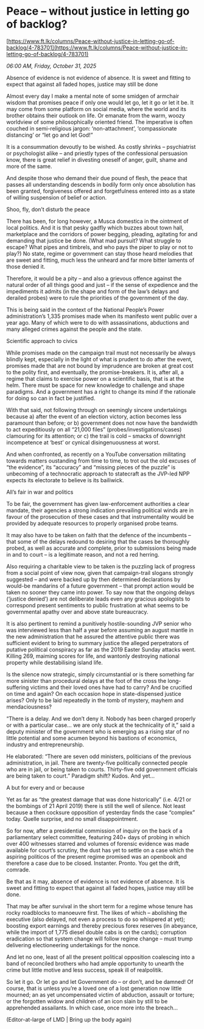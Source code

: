 # Peace – without justice in letting go of backlog?

[https://www.ft.lk/columns/Peace-without-justice-in-letting-go-of-backlog/4-783701](https://www.ft.lk/columns/Peace-without-justice-in-letting-go-of-backlog/4-783701)

*06:00 AM, Friday, October 31, 2025*

Absence of evidence is not evidence of absence. It is sweet and fitting to expect that against all faded hopes, justice may still be done

Almost every day I make a mental note of some smidgen of armchair wisdom that promises peace if only one would let go, let it go or let it be. It may come from some platform on social media, where the world and its brother obtains their outlook on life. Or emanate from the warm, woozy worldview of some philosophically oriented friend. The imperative is often couched in semi-religious jargon: ‘non-attachment’, ‘compassionate distancing’ or “let go and let God!”

It is a consummation devoutly to be wished. As costly shrinks – psychiatrist or psychologist alike – and priestly types of the confessional persuasion know, there is great relief in divesting oneself of anger, guilt, shame and more of the same.

And despite those who demand their due pound of flesh, the peace that passes all understanding descends in bodily form only once absolution has been granted, forgiveness offered and forgetfulness entered into as a state of willing suspension of belief or action.

Shoo, fly, don’t disturb the peace

There has been, for long however, a Musca domestica in the ointment of local politics. And it is that pesky gadfly which buzzes about town hall, marketplace and the corridors of power begging, pleading, agitating for and demanding that justice be done. (What mad pursuit? What struggle to escape? What pipes and timbrels, and who pays the piper to play or not to play?) No state, regime or government can stay those heard melodies that are sweet and fitting, much less the unheard and far more bitter laments of those denied it.

Therefore, it would be a pity – and also a grievous offence against the natural order of all things good and just – if the sense of expedience and the impediments it admits (in the shape and form of the law’s delays and derailed probes) were to rule the priorities of the government of the day.

This is being said in the context of the National People’s Power administration’s 1,335 promises made when its manifesto went public over a year ago. Many of which were to do with assassinations, abductions and many alleged crimes against the people and the state.

Scientific approach to civics

While promises made on the campaign trail must not necessarily be always blindly kept, especially in the light of what is prudent to do after the event, promises made that are not bound by imprudence are broken at great cost to the polity first, and eventually, the promise-breakers. It is, after all, a regime that claims to exercise power on a scientific basis, that is at the helm. There must be space for new knowledge to challenge and shape paradigms. And a government has a right to change its mind if the rationale for doing so can in fact be justified.

With that said, not following through on seemingly sincere undertakings because a) after the event of an election victory, action becomes less paramount than before; or b) government does not now have the bandwidth to act expeditiously on all “21,000 files” (probes/investigations/cases) clamouring for its attention; or c) the trail is cold – smacks of downright incompetence at ‘best’ or cynical disingenuousness at worst.

And when confronted, as recently on a YouTube conversation militating towards matters oustanding from time to time, to trot out the old excuses of “the evidence”, its “accuracy” and “missing pieces of the puzzle” is unbecoming of a technocratic approach to statecraft as the JVP-led NPP expects its electorate to believe is its bailiwick.

All’s fair in war and politics

To be fair, the government has given law-enforcement authorities a clear mandate, their agencies a strong indication prevailing political winds are in favour of the prosecution of these cases and that instrumentality would be provided by adequate resources to properly organised probe teams.

It may also have to be taken on faith that the defence of the incumbents – that some of the delays redound to desiring that the cases be thoroughly probed, as well as accurate and complete, prior to submissions being made in and to court – is a legitimate reason, and not a red herring.

Also requiring a charitable view to be taken is the puzzling lack of progress from a social point of view now, given that campaign-trail slogans strongly suggested – and were backed up by then determined declarations by would-be mandarins of a future government – that prompt action would be taken no sooner they came into power. To say now that the ongoing delays (‘justice denied’) are not deliberate leads even any gracious apologists to correspond present sentiments to public frustration at what seems to be governmental apathy over and above state bureaucracy.

It is also pertinent to remind a punitively hostile-sounding JVP senior who was interviewed less than half a year before assuming an august mantle in the new administration that he assured the attentive public there was sufficient evident to bring to summary justice the alleged perpetrators of putative political conspiracy as far as the 2019 Easter Sunday attacks went. Killing 269, maiming scores for life, and wantonly destroying national property while destabilising island life.

Is the silence now strategic, simply circumstantial or is there something far more sinister than procedural delays at the foot of the cross the long-suffering victims and their loved ones have had to carry? And be crucified on time and again? On each occasion hope in state-dispensed justice arises? Only to be laid repeatedly in the tomb of mystery, mayhem and mendaciousness?

“There is a delay. And we don’t deny it. Nobody has been charged properly or with a particular case... we are only stuck at the technicality of it,” said a deputy minister of the government who is emerging as a rising star of no little potential and some acumen beyond his bastions of economics, industry and entrepreneurship.

He elaborated: “There are seven odd ministers, politicians of the previous administration, in jail. There are twenty-five politically connected people who are in jail, or being taken to courts. Thirty-five odd government officials are being taken to court.” Paradigm shift? Kudos. And yet...

A but for every and or because

Yet as far as “the greatest damage that was done historically” (i.e. 4/21 or the bombings of 21 April 2019) there is still the well of silence. Not least because a then cocksure opposition of yesterday finds the case “complex” today. Quelle surprise, and no small disappointment.

So for now, after a presidential commission of inquiry on the back of a parliamentary select committee, featuring 240+ days of probing in which over 400 witnesses starred and volumes of forensic evidence was made available for court’s scrutiny, the dust has yet to settle on a case which the aspiring politicos of the present regime promised was an openbook and therefore a case due to be closed. Instanter. Pronto. You get the drift, comrade.

Be that as it may, absence of evidence is not evidence of absence. It is sweet and fitting to expect that against all faded hopes, justice may still be done.

That may be after survival in the short term for a regime whose tenure has rocky roadblocks to manoeuvre first. The likes of which – abolishing the executive (also delayed, not even a process to do so whispered at yet); boosting export earnings and thereby precious forex reserves (in abeyance, while the import of 1,775 diesel double cabs is on the cards); corruption eradication so that system change will follow regime change – must trump delivering electioneering undertakings for the nonce.

And let no one, least of all the present political opposition coalescing into a band of reconciled brothers who had ample opportunity to unearth the crime but little motive and less success, speak ill of realpolitik.

So let it go. Or let go and let Government do – or don’t, and be damned! Of course, that is unless you’re a loved one of a lost generation now little mourned; an as yet uncompensated victim of abduction, assault or torture; or the forgotten widow and children of an icon slain by still to be apprehended assailants. In which case, once more into the breach...

(Editor-at-large of LMD | Bring up the body again)

